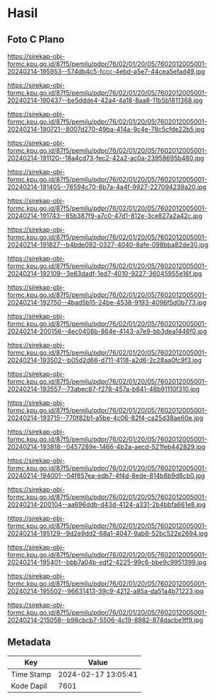 # Hasil

## Foto C Plano

https://sirekap-obj-formc.kpu.go.id/87f5/pemilu/pdpr/76/02/01/20/05/7602012005001-20240214-195953--574db4c5-fccc-4ebd-a5e7-44cea5efad49.jpg

https://sirekap-obj-formc.kpu.go.id/87f5/pemilu/pdpr/76/02/01/20/05/7602012005001-20240214-190437--be5ddde4-42a4-4a18-8aa8-11b5b1811368.jpg

https://sirekap-obj-formc.kpu.go.id/87f5/pemilu/pdpr/76/02/01/20/05/7602012005001-20240214-190721--8007d270-49ba-414a-9c4e-78c5cfde22b5.jpg

https://sirekap-obj-formc.kpu.go.id/87f5/pemilu/pdpr/76/02/01/20/05/7602012005001-20240214-191120--18a4cd73-fec2-42a2-ac0a-23958695b480.jpg

https://sirekap-obj-formc.kpu.go.id/87f5/pemilu/pdpr/76/02/01/20/05/7602012005001-20240214-191405--76594c70-8b7a-4a4f-9927-227094239a20.jpg

https://sirekap-obj-formc.kpu.go.id/87f5/pemilu/pdpr/76/02/01/20/05/7602012005001-20240214-191743--85b387f9-a7c0-47d1-812e-3ce827a2a42c.jpg

https://sirekap-obj-formc.kpu.go.id/87f5/pemilu/pdpr/76/02/01/20/05/7602012005001-20240214-191827--b4bde092-0327-4040-8afe-098bba82de30.jpg

https://sirekap-obj-formc.kpu.go.id/87f5/pemilu/pdpr/76/02/01/20/05/7602012005001-20240214-192109--3e63dadf-1ed7-4010-9227-36045955e16f.jpg

https://sirekap-obj-formc.kpu.go.id/87f5/pemilu/pdpr/76/02/01/20/05/7602012005001-20240214-192750--4bad5b15-24be-4538-9193-4096f5d0b773.jpg

https://sirekap-obj-formc.kpu.go.id/87f5/pemilu/pdpr/76/02/01/20/05/7602012005001-20240214-200156--4ec0408b-864e-4143-a7e9-bb3dea1446f0.jpg

https://sirekap-obj-formc.kpu.go.id/87f5/pemilu/pdpr/76/02/01/20/05/7602012005001-20240214-193502--b05d2d66-d711-4118-a2d6-2c28aa0fc9f3.jpg

https://sirekap-obj-formc.kpu.go.id/87f5/pemilu/pdpr/76/02/01/20/05/7602012005001-20240214-193557--73abec87-f278-457a-b841-48b91110f310.jpg

https://sirekap-obj-formc.kpu.go.id/87f5/pemilu/pdpr/76/02/01/20/05/7602012005001-20240214-193715--770f82b1-a5be-4c06-82f4-ca25d38ae60e.jpg

https://sirekap-obj-formc.kpu.go.id/87f5/pemilu/pdpr/76/02/01/20/05/7602012005001-20240214-193818--0457289e-1466-4b2a-aecd-521feb442829.jpg

https://sirekap-obj-formc.kpu.go.id/87f5/pemilu/pdpr/76/02/01/20/05/7602012005001-20240214-194001--04f857ea-edb7-4f4d-8ede-814b8b9d8cb0.jpg

https://sirekap-obj-formc.kpu.go.id/87f5/pemilu/pdpr/76/02/01/20/05/7602012005001-20240214-200104--aa696ddb-d43d-4124-a331-2b4bbfa661e8.jpg

https://sirekap-obj-formc.kpu.go.id/87f5/pemilu/pdpr/76/02/01/20/05/7602012005001-20240214-195129--9d2e9dd2-68a1-4047-9ab8-52bc522e2694.jpg

https://sirekap-obj-formc.kpu.go.id/87f5/pemilu/pdpr/76/02/01/20/05/7602012005001-20240214-195401--bbb7a04b-edf2-4225-99c6-bbe9c9951399.jpg

https://sirekap-obj-formc.kpu.go.id/87f5/pemilu/pdpr/76/02/01/20/05/7602012005001-20240214-195502--96631413-39c9-4212-a85a-da51a4b71223.jpg

https://sirekap-obj-formc.kpu.go.id/87f5/pemilu/pdpr/76/02/01/20/05/7602012005001-20240214-215058--b98cbcb7-5506-4c19-8982-874dacbe1ff9.jpg


## Metadata

| Key        | Value               |
| ---------- | ------------------- |
| Time Stamp | 2024-02-17 13:05:41 |
| Kode Dapil | 7601                |



